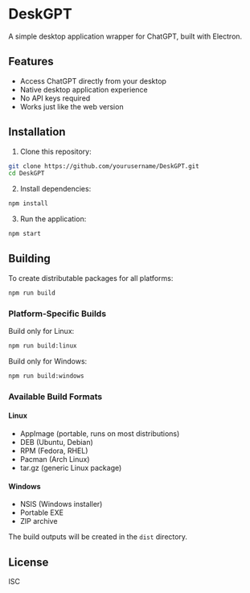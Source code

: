 # DeskGPT

A simple desktop application wrapper for ChatGPT, built with Electron.

## Features

- Access ChatGPT directly from your desktop
- Native desktop application experience
- No API keys required
- Works just like the web version

## Installation

1. Clone this repository:
```bash
git clone https://github.com/yourusername/DeskGPT.git
cd DeskGPT
```

2. Install dependencies:
```bash
npm install
```

3. Run the application:
```bash
npm start
```

## Building

To create distributable packages for all platforms:
```bash
npm run build
```

### Platform-Specific Builds

Build only for Linux:
```bash
npm run build:linux
```

Build only for Windows:
```bash
npm run build:windows
```

### Available Build Formats

#### Linux
- AppImage (portable, runs on most distributions)
- DEB (Ubuntu, Debian)
- RPM (Fedora, RHEL)
- Pacman (Arch Linux)
- tar.gz (generic Linux package)

#### Windows
- NSIS (Windows installer)
- Portable EXE
- ZIP archive

The build outputs will be created in the `dist` directory.

## License

ISC 